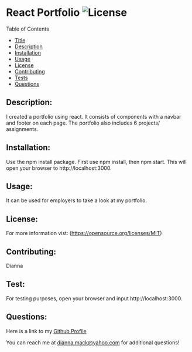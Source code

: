 #  React Portfolio ![License](https://img.shields.io/badge/License-MIT-yellow.svg)

  Table of Contents

  - [Title](#title)
  - [Description](#description)
  - [Installation](#installation)
  - [Usage](#usage)
  - [License](#license)
  - [Contributing](#contribution)
  - [Tests](#test)
  - [Questions](#questions)

  ## Description:
  I created a portfolio using react. It consists of components with a navbar and footer on each page. The portfolio also includes 6 projects/ assignments.

  ## Installation:
  Use the npm install package. First use npm install, then npm start. This will open your browser to http://localhost:3000.

  ## Usage:
  It can be used for employers to take a look at my portfolio.
  
  ## License:

  For more information vist: (https://opensource.org/licenses/MIT)

  ## Contributing:
  Dianna

  ## Test:
  For testing purposes, open your browser and input http://localhost:3000.

  ## Questions:

  Here is a link to my [Github Profile](https://github.com/dmack095-07)

  You can reach me at dianna.mack@yahoo.com for additional questions!

 
